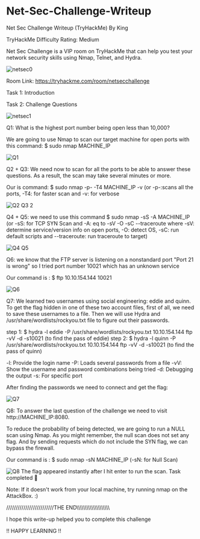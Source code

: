 # Net-Sec-Challenge-Writeup

Net Sec Challenge Writeup (TryHackMe) By King 

TryHackMe Difficulty Rating: Medium

Net Sec Challenge is a VIP room on TryHackMe that can help you test your network security skills using Nmap, Telnet, and Hydra.

![netsec0](https://github.com/MRKING20/Net-Sec-Challenge-Writeup/assets/64786452/90b4447a-b67e-4f9c-b01a-dc3bf39aa90b)

Room Link: https://tryhackme.com/room/netsecchallenge

Task 1: Introduction 

Task 2: Challenge Questions 

![netsec1](https://github.com/MRKING20/Net-Sec-Challenge-Writeup/assets/64786452/8a604937-f65d-4b5c-929a-698aff282666)

Q1: What is the highest port number being open less than 10,000?

We are going to use Nmap to scan our target machine for open ports with this command:  $ sudo nmap MACHINE_IP

![Q1](https://github.com/MRKING20/Net-Sec-Challenge-Writeup/assets/64786452/3a224dea-1f75-4ac3-b04f-daa614bf4b92)

Q2 + Q3:  We need now to scan for all the ports to be able to answer these questions. As a result, the scan may take several minutes or more. 

Our is command: $ sudo nmap -p- -T4 MACHINE_IP -v  (or -p-:scans all the ports, -T4: for faster scan and -v: for verbose 

![Q2 Q3 2](https://github.com/MRKING20/Net-Sec-Challenge-Writeup/assets/64786452/dcbe6ed1-fcbc-463c-9068-db4b97db5658)

Q4 + Q5: we need to use this command $ sudo nmap -sS -A  MACHINE_IP (or -sS: for TCP SYN Scan and -A: eq to -sV -O -sC --traceroute where -sV: determine service/version info on open ports, -O: detect OS, -sC: run default scripts and --traceroute: run traceroute to target)

![Q4 Q5](https://github.com/MRKING20/Net-Sec-Challenge-Writeup/assets/64786452/6d59c826-2efc-4945-8872-35415f4bdd00)

Q6: we know that the FTP server is listening on a nonstandard port "Port 21 is wrong" so I tried port number 10021 which has an unknown service 

Our command is : $ ftp 10.10.154.144 10021

![Q6](https://github.com/MRKING20/Net-Sec-Challenge-Writeup/assets/64786452/f97c0ae1-90e1-48cf-9db8-d50dc47b313e)

Q7: We learned two usernames using social engineering: eddie and quinn. To get the flag hidden in one of these two account files, first of all, we need to save these usernames to a file. Then we will use Hydra and /usr/share/wordlists/rockyou.txt file to figure out their passwords.

step 1: $ hydra -l eddie -P /usr/share/wordlists/rockyou.txt 10.10.154.144 ftp -vV -d -s10021 (to find the pass of eddie)
step 2: $ hydra -l quinn -P /usr/share/wordlists/rockyou.txt 10.10.154.144 ftp -vV -d -s10021 (to find the pass of quinn)

-l: Provide the login name
-P: Loads several passwords from a file 
-vV: Show the username and password combinations being tried
-d: Debugging the output
-s: For specific port

After finding the passwords we need to connect and get the flag: 

![Q7](https://github.com/MRKING20/Net-Sec-Challenge-Writeup/assets/64786452/bc79f796-fbcf-497a-bbf3-a2708e5a85b3)

Q8: To answer the last question of the challenge we need to visit http://MACHINE_IP:8080.

To reduce the probability of being detected, we are going to run a NULL scan using Nmap. As you might remember, the null scan does not set any flag. And by sending requests which do not include the SYN flag, we can bypass the firewall.

Our command is : $ sudo nmap -sN MACHINE_IP (-sN: for Null Scan)

![Q8](https://github.com/MRKING20/Net-Sec-Challenge-Writeup/assets/64786452/aee69fc6-3763-4f5f-a1df-d1ba5c7260f9)
The flag appeared instantly after I hit enter to run the scan. Task completed 🙂

Note: If it doesn't work from your local machine, try running nmap on the AttackBox. :)


/////////////////////////THE END\\\\\\\\\\\\\\\\\\\\\\\\\\\\\\\\\\\\\\\\

I hope this write-up helped you to complete this challenge 

!! HAPPY LEARNING !!


